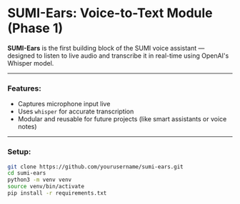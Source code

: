 # SUMI-Ears: Voice-to-Text Module (Phase 1)

**SUMI-Ears** is the first building block of the SUMI voice assistant — designed to listen to live audio and transcribe it in real-time using OpenAI's Whisper model.

---

### Features:

- Captures microphone input live
- Uses `whisper` for accurate transcription
- Modular and reusable for future projects (like smart assistants or voice notes)

---

### Setup:

```bash
git clone https://github.com/yourusername/sumi-ears.git
cd sumi-ears
python3 -m venv venv
source venv/bin/activate
pip install -r requirements.txt
```
